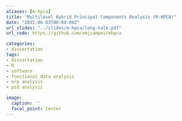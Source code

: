 ```yaml
---
aliases: [m-hpca]
title: "Multilevel Hybrid Principal Components Analysis (M-HPCA)"
date: "2021-06-03T00:00:00Z"
url_slides: "../slides/m-hpca/long-talk.pdf"
url_code: https://github.com/emjcampos/mhpca

categories:
- dissertation
tags:
- dissertation
- R
- software
- functional data analysis 
- erp analysis 
- psd analysis

image:
  caption: ''
  focal_point: Center
---
```

